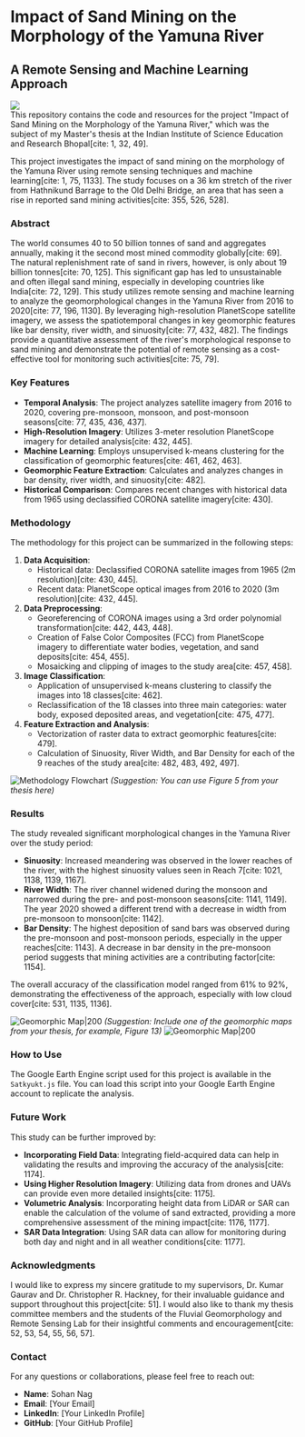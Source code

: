 # Impact of Sand Mining on the Morphology of the Yamuna River

## A Remote Sensing and Machine Learning Approach

![](figures/Study.png)  
This repository contains the code and resources for the project "Impact of Sand Mining on the Morphology of the Yamuna River," which was the subject of my Master's thesis at the Indian Institute of Science Education and Research Bhopal[cite: 1, 32, 49].

This project investigates the impact of sand mining on the morphology of the Yamuna River using remote sensing techniques and machine learning[cite: 1, 75, 1133]. The study focuses on a 36 km stretch of the river from Hathnikund Barrage to the Old Delhi Bridge, an area that has seen a rise in reported sand mining activities[cite: 355, 526, 528].

### Abstract

The world consumes 40 to 50 billion tonnes of sand and aggregates annually, making it the second most mined commodity globally[cite: 69]. The natural replenishment rate of sand in rivers, however, is only about 19 billion tonnes[cite: 70, 125]. This significant gap has led to unsustainable and often illegal sand mining, especially in developing countries like India[cite: 72, 129]. This study utilizes remote sensing and machine learning to analyze the geomorphological changes in the Yamuna River from 2016 to 2020[cite: 77, 196, 1130]. By leveraging high-resolution PlanetScope satellite imagery, we assess the spatiotemporal changes in key geomorphic features like bar density, river width, and sinuosity[cite: 77, 432, 482]. The findings provide a quantitative assessment of the river's morphological response to sand mining and demonstrate the potential of remote sensing as a cost-effective tool for monitoring such activities[cite: 75, 79].

### Key Features

* **Temporal Analysis**: The project analyzes satellite imagery from 2016 to 2020, covering pre-monsoon, monsoon, and post-monsoon seasons[cite: 77, 435, 436, 437].
* **High-Resolution Imagery**: Utilizes 3-meter resolution PlanetScope imagery for detailed analysis[cite: 432, 445].
* **Machine Learning**: Employs unsupervised k-means clustering for the classification of geomorphic features[cite: 461, 462, 463].
* **Geomorphic Feature Extraction**: Calculates and analyzes changes in bar density, river width, and sinuosity[cite: 482].
* **Historical Comparison**: Compares recent changes with historical data from 1965 using declassified CORONA satellite imagery[cite: 430].

### Methodology

The methodology for this project can be summarized in the following steps:

1.  **Data Acquisition**:
    * Historical data: Declassified CORONA satellite images from 1965 (2m resolution)[cite: 430, 445].
    * Recent data: PlanetScope optical images from 2016 to 2020 (3m resolution)[cite: 432, 445].
2.  **Data Preprocessing**:
    * Georeferencing of CORONA images using a 3rd order polynomial transformation[cite: 442, 443, 448].
    * Creation of False Color Composites (FCC) from PlanetScope imagery to differentiate water bodies, vegetation, and sand deposits[cite: 454, 455].
    * Mosaicking and clipping of images to the study area[cite: 457, 458].
3.  **Image Classification**:
    * Application of unsupervised k-means clustering to classify the images into 18 classes[cite: 462].
    * Reclassification of the 18 classes into three main categories: water body, exposed deposited areas, and vegetation[cite: 475, 477].
4.  **Feature Extraction and Analysis**:
    * Vectorization of raster data to extract geomorphic features[cite: 479].
    * Calculation of Sinuosity, River Width, and Bar Density for each of the 9 reaches of the study area[cite: 482, 483, 492, 497].

![Methodology Flowchart](figures/Methodology-2.png) *(Suggestion: You can use Figure 5 from your thesis here)*

### Results

The study revealed significant morphological changes in the Yamuna River over the study period:

* **Sinuosity**: Increased meandering was observed in the lower reaches of the river, with the highest sinuosity values seen in Reach 7[cite: 1021, 1138, 1139, 1167].
* **River Width**: The river channel widened during the monsoon and narrowed during the pre- and post-monsoon seasons[cite: 1141, 1149]. The year 2020 showed a different trend with a decrease in width from pre-monsoon to monsoon[cite: 1142].
* **Bar Density**: The highest deposition of sand bars was observed during the pre-monsoon and post-monsoon periods, especially in the upper reaches[cite: 1143]. A decrease in bar density in the pre-monsoon period suggests that mining activities are a contributing factor[cite: 1154].

The overall accuracy of the classification model ranged from 61% to 92%, demonstrating the effectiveness of the approach, especially with low cloud cover[cite: 531, 1135, 1136].

![Geomorphic Map|200](figures/Meander-png.png) *(Suggestion: Include one of the geomorphic maps from your thesis, for example, Figure 13)*
![Geomorphic Map|200](figures/Bar.png)

### How to Use

The Google Earth Engine script used for this project is available in the `Satkyukt.js` file. You can load this script into your Google Earth Engine account to replicate the analysis.

### Future Work

This study can be further improved by:

* **Incorporating Field Data**: Integrating field-acquired data can help in validating the results and improving the accuracy of the analysis[cite: 1174].
* **Using Higher Resolution Imagery**: Utilizing data from drones and UAVs can provide even more detailed insights[cite: 1175].
* **Volumetric Analysis**: Incorporating height data from LiDAR or SAR can enable the calculation of the volume of sand extracted, providing a more comprehensive assessment of the mining impact[cite: 1176, 1177].
* **SAR Data Integration**: Using SAR data can allow for monitoring during both day and night and in all weather conditions[cite: 1177].

### Acknowledgments

I would like to express my sincere gratitude to my supervisors, Dr. Kumar Gaurav and Dr. Christopher R. Hackney, for their invaluable guidance and support throughout this project[cite: 51]. I would also like to thank my thesis committee members and the students of the Fluvial Geomorphology and Remote Sensing Lab for their insightful comments and encouragement[cite: 52, 53, 54, 55, 56, 57].

### Contact

For any questions or collaborations, please feel free to reach out:

* **Name**: Sohan Nag
* **Email**: [Your Email]
* **LinkedIn**: [Your LinkedIn Profile]
* **GitHub**: [Your GitHub Profile]
